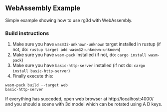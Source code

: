 ## WebAssembly Example

Simple example showing how to use rg3d with WebAssembly.

### Build instructions

1. Make sure you have `wasm32-unknown-unknown` target installed in rustup (if not, do: `rustup target add wasm32-unknown-unknown`)
2. Make sure you have `wasm-pack` installed (if not, do: `cargo install wasm-pack`)
3. Make sure you have `basic-http-server` installed (if not do: `cargo install basic-http-server`)
4. Finally execute this:

```shell
wasm-pack build --target web
basic-http-server
```

If everything has succeded, open web browser at http://localhost:4000/ and you should a scene with 3d model which 
can be rotated using A D keys. 